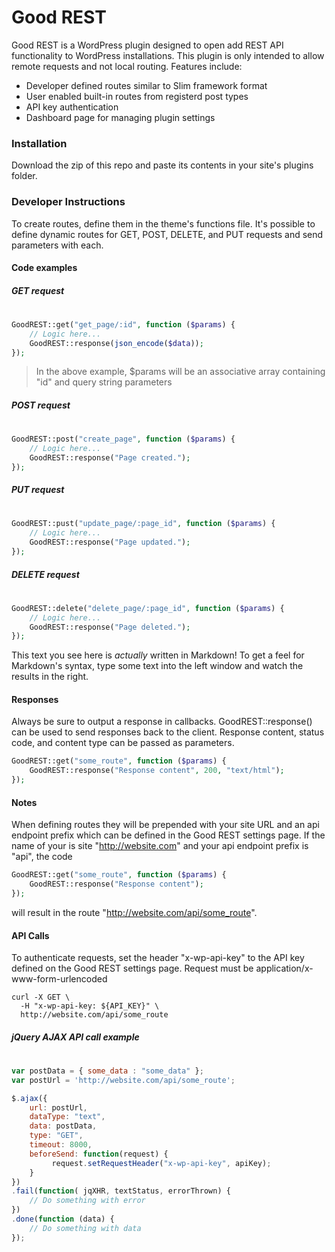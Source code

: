 # Good REST

Good REST is a WordPress plugin designed to open add REST API functionality to WordPress installations. This plugin is only intended to allow remote requests and not local routing. Features include:

  - Developer defined routes similar to Slim framework format
  - User enabled built-in routes from registerd post types
  - API key authentication
  - Dashboard page for managing plugin settings

### Installation
Download the zip of this repo and paste its contents in your site's plugins folder.

### Developer Instructions
To create routes, define them in the theme's functions file. It's possible to define dynamic routes for GET, POST, DELETE, and PUT requests and send parameters with each.
#### Code examples

##### GET request
#
```php
GoodREST::get("get_page/:id", function ($params) {
    // Logic here...
	GoodREST::response(json_encode($data));
});
```
> In the above example, $params will be an associative array containing "id" and query string parameters

##### POST request
#
```php
GoodREST::post("create_page", function ($params) {
    // Logic here...
	GoodREST::response("Page created.");
});
```

##### PUT request
#
```php
GoodREST::pust("update_page/:page_id", function ($params) {
    // Logic here...
	GoodREST::response("Page updated.");
});
```

##### DELETE request
#
```php
GoodREST::delete("delete_page/:page_id", function ($params) {
    // Logic here...
	GoodREST::response("Page deleted.");
});
```
This text you see here is *actually* written in Markdown! To get a feel for Markdown's syntax, type some text into the left window and watch the results in the right.

#### Responses
Always be sure to output a response in callbacks. GoodREST::response() can be used to send responses back to the client. Response content, status code, and content type can be passed as parameters.
```php
GoodREST::get("some_route", function ($params) {
	GoodREST::response("Response content", 200, "text/html");
});
```
#### Notes
When defining routes they will be prepended with your site URL and an api endpoint prefix which can be defined in the Good REST settings page. If the name of your is site "http://website.com" and your api endpoint prefix is "api", the code
```php
GoodREST::get("some_route", function ($params) {
	GoodREST::response("Response content");
});
```
will result in the route "http://website.com/api/some_route".

#### API Calls
To authenticate requests, set the header "x-wp-api-key" to the API key defined on the Good REST settings page. Request must be application/x-www-form-urlencoded
```ssh
curl -X GET \
  -H "x-wp-api-key: ${API_KEY}" \
  http://website.com/api/some_route
 ```
 
##### jQuery AJAX API call example
#
```javascript
var postData = { some_data : "some_data" };
var postUrl = 'http://website.com/api/some_route';

$.ajax({
	url: postUrl,
	dataType: "text",
	data: postData,
	type: "GET",
	timeout: 8000,
	beforeSend: function(request) {
		 request.setRequestHeader("x-wp-api-key", apiKey);
	}
})
.fail(function( jqXHR, textStatus, errorThrown) {
	// Do something with error
})
.done(function (data) {
	// Do something with data
});
```